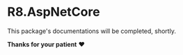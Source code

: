 # R8.AspNetCore

This package's documentations will be completed, shortly. 

**Thanks for your patient** :heart:

